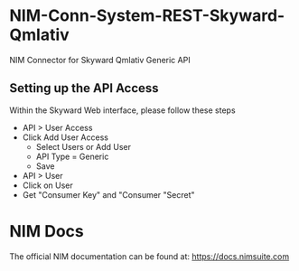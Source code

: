 # NIM-Conn-System-REST-Skyward-Qmlativ
NIM Connector for Skyward Qmlativ Generic API

## Setting up the API Access
Within the Skyward Web interface, please follow these steps
- API > User Access
- Click Add User Access
  - Select Users or Add User
  - API Type = Generic
  - Save
- API > User
- Click on User
- Get "Consumer Key" and "Consumer "Secret"

 
# NIM Docs
The official NIM documentation can be found at: https://docs.nimsuite.com

